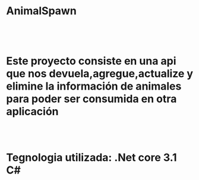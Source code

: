 <h1>AnimalSpawn<h1> <br>

<p>
Este proyecto consiste en una api que nos devuela,agregue,actualize y elimine la información de animales para poder ser consumida en otra aplicación
</p>

<br>

<p>
Tegnologia utilizada:
.Net core 3.1
C#
</p>
